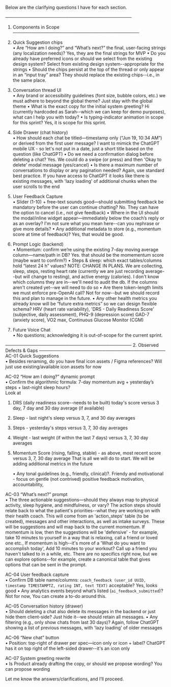 Below are the clarifying questions I have for each section.

────────────────────────────────────────
1. Components in Scope
────────────────────────────────────────
1. Quick Suggestion chips  
   • Are “How am I doing?” and “What’s next?” the final, user-facing strings (any localization needs)?  Yes, they are the final strings for MVP
   • Do you already have preferred icons or should we select from the existing design system?  Select from existing design system--appropriate for the strings
   • Should the chips persist at the top of the thread or only appear in an “input tray” area? They should replace the existing chips--i.e., in the same place.

2. Conversation thread UI  
   • Any brand or accessibility guidelines (font size, bubble colors, etc.) we must adhere to beyond the global theme?  Just stay with the global theme
   • What is the exact copy for the initial system greeting?  Hi <patient first name> (currently hardcoded as Sarah--which we can keep for demo purposes), what can I help you with today?
   • Is typing-indicator animation in scope for this sprint? Yes, it is scope for this sprint.

3. Side Drawer (chat history)  
   • How should each chat be titled—timestamp only (“Jun 19, 10:34 AM”) or derived from the first user message?  I want to mimick the ChatGPT mobile UX - so let's not put in a date, just a short title based on the question (like ChatGPT)
   • Do we need a confirmation dialog before deleting a chat?  Yes. We could do a swipe (or press) and then 'Okay to delete' modal message (yes/cancel)
   • Is there a maximum number of conversations to display or any pagination needed? Again, use standard best practice. If you have access to ChatGPT it looks like there is existing messages, with 'lazy loading' of additional chunks when the user scrolls to the end

4. User Feedback Capture  
   • Slider (1-10) + free-text sounds good—should submitting feedback be mandatory before the user can continue chatting?  No. They can have the option to cancel (i.e., not give feedback)
   • Where in the UI should the modal/inline widget appear—immediately below the coach’s reply or as an overlay?  I'm not sure what you mean here--can you rephrase or give more details?
   • Any additional metadata to store (e.g., momentum score at time of feedback)? Yes, that would be good.

5. Prompt Logic (backend)  
   • Momentum: confirm we’re using the existing 7-day moving average column—name/path in DB?  Yes. that should be the momementum score (maybe want to confirm?)
   • Steps & sleep: which exact tables/columns hold “latest 24 h” values?  NOTE: CHANGE IN PLANS. We are collecting, sleep, steps, resting heart rate (currently we are just recording average--but will change to resting), and active energy (calories). I don't know which columns they are in--we'll need to audit the db. If the columns aren't created yet--we will need to do so 
   • Are there token-length limits we must enforce pre-OpenAI call?  Not for now--but we should record this and plan to manage in the future.
   • Any other health metrics you already know will be “future extra metrics” so we can design flexible schema? HRV (heart rate variability), 'DRS - Daily Readiness Score' (subjective, daily assessment), PHQ-9 (depression score) GAD-7 (anxiety score), VO2 max, Continuous Glucose Monitor (CGM)

6. Future Voice Chat  
   • No questions; acknowledging it is out-of-scope for the current sprint.

────────────────────────────────────────
2. Observed Defects & Gaps
────────────────────────────────────────
AC-01 Quick Suggestions  
   • Besides renaming, do you have final icon assets / Figma references? Will just use existing/available icon assets for now

AC-02 “How am I doing?” dynamic prompt  
   • Confirm the algorithmic formula: 7-day momentum avg + yesterday’s steps + last-night sleep hours?  
Look at 
1. DRS (daily readiness score--needs to be built) today's score versus 3 day, 7 day and 30 day average (if available)
2. Sleep - last night's sleep versus 3, 7, and 30 day averages
3. Steps - yesterday's steps versus 3, 7, 30 day averages
4. Weight - last weight (if within the last 7 days) versus 3, 7, 30 day averages
5. Momentum Score (rising, falling, stable) - as above, most recent score versus 3, 7, 30 day average
That is all we will do to start. We will be adding additional metrics in the future

   • Any tonal guidelines (e.g., friendly, clinical)?. Friendy and motivational - focus on gentle (not contrived) positive feedback motivation, accountability, 

AC-03 “What’s next?” prompt  
   • The three actionable suggestions—should they always map to physical activity, sleep hygiene, and mindfulness, or vary? The action steps should relate back to what the patient's priorities--what they are working on with their health coach. This will come from an 'action_steps' table (to be created), messages and other interactions, as well as intake surveys. These will be suggestions and will map back to the current momentum. If momentum is low, then the suggestions will be 'defensive' - for example, take 10 minutes to yourself in a way that is relaxing, call a friend or loved one etc., If momentum is high--it's more of a 'What do you want to accomplish today', Add 10 minutes to your workout? Call up a friend you haven't talked to in a while, etc. There are no specifics right now, but we can explore options--for example, create a canonical table that gives options that can be sent in the prompt. 

AC-04 User feedback capture  
   • Confirm DB table name/columns: `coach_feedback (user_id UUID, timestamp TIMESTAMPTZ, rating INT, text TEXT)` acceptable? Yes, looks good
   • Any analytics events beyond what’s listed (`ai_feedback_submitted`)? Not for now, You can create a to-do around this.

AC-05 Conversation history (drawer)  
   • Should deleting a chat also delete its messages in the backend or just hide them client-side? Just hide it--we should retain all messages.
   • Any filtering (e.g., only show chats from last 30 days)? Again, follow ChatGPT showing a list of previous messages, with 'lazy loading' of older messages

AC-06 “New chat” button  
   • Position: top-right of drawer per spec—icon only or icon + label? ChatGPT has it on top right of the left-sided drawer--it's an icon only

AC-07 System greeting rewrite  
   • Is Product already drafting the copy, or should we propose wording? You can propose wording

Let me know the answers/clarifications, and I’ll proceed.